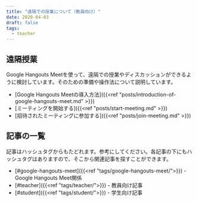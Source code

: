 ```yaml
---
title: "遠隔での授業について（教員向け）"
date: 2020-04-03
draft: false
tags: 
  - teacher
---
```

## 遠隔授業
Google Hangouts Meetを使って、遠隔での授業やディスカッションができるように検討しています。そのための準備や操作法について説明しています。

- [Google Hangouts Meetの導入方法]({{<ref "posts/introduction-of-google-hangouts-meet.md" >}})
- [ミーティングを開始する]({{<ref "posts/start-meeting.md" >}})
- [招待されたミーティングに参加する]({{<ref "posts/join-meeting.md" >}})


## 記事の一覧
記事はハッシュタグからもたどれます。参考にしてください。各記事の下にもハッシュタグはありますので、そこから関連記事を探すことができます。

- [#google-hangouts-meet]({{<ref "tags/google-hangouts-meet/">}}) - Google Hangouts Meet関係  
- [#teacher]({{<ref "tags/teacher/">}}) - 教員向け記事  
- [#student]({{<ref "tags/student/">}}) - 学生向け記事  

